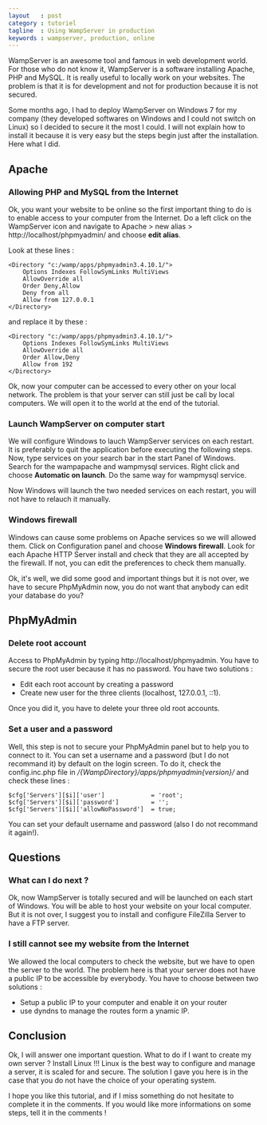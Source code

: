 ```yaml
---
layout   : post
category : tutoriel
tagline  : Using WampServer in production
keywords : wampserver, production, online
---
```


WampServer is an awesome tool and famous in web development world. For those who do not know it, WampServer is a software installing Apache, PHP and MySQL. It is really useful to locally work on your websites. The problem is that it is for development and not for production because it is not secured.

Some months ago, I had to deploy WampServer on Windows 7 for my company (they developed softwares on Windows and I could not switch on Linux) so I decided to secure it the most I could. I will not explain how to install it because it is very easy but the steps begin just after the installation. Here what I did.

## Apache
### Allowing PHP and MySQL from the Internet
Ok, you want your website to be online so the first important thing to do is to enable access to your computer from the Internet.  Do a left click on the WampServer icon and navigate to Apache > new alias > http://localhost/phpmyadmin/ and choose **edit alias**.

Look at these lines :

    <Directory "c:/wamp/apps/phpmyadmin3.4.10.1/">
        Options Indexes FollowSymLinks MultiViews
        AllowOverride all
        Order Deny,Allow
    	Deny from all
    	Allow from 127.0.0.1
    </Directory>

and replace it by these :

    <Directory "c:/wamp/apps/phpmyadmin3.4.10.1/">
        Options Indexes FollowSymLinks MultiViews
        AllowOverride all
        Order Allow,Deny
    	Allow from 192
    </Directory>

Ok, now your computer can be accessed to every other on your local network. The problem is that your server can still just be call by local computers. We will open it to the world at the end of the tutorial.

### Launch WampServer on computer start
We will configure Windows to lauch WampServer services on each restart. It is preferably to quit the application before executing the following steps. Now, type services on your search bar in the start Panel of Windows. Search for the wampapache and wampmysql services. Right click and choose **Automatic on launch**. Do the same way for wampmysql service.

Now Windows will launch the two needed services on each restart, you will not have to relauch it manually.

### Windows firewall
Windows can cause some problems on Apache services so we will allowed them. Click on Configuration panel and choose **Windows firewall**. Look for each Apache HTTP Server install and check that they are all accepted by the firewall. If not, you can edit the preferences to check them manually.

Ok, it's well, we did some good and important things but it is not over, we have to secure PhpMyAdmin now, you do not want that anybody can edit your database do you?

## PhpMyAdmin
### Delete root account
Access to PhpMyAdmin by typing http://localhost/phpmyadmin. You have to secure the root user because it has no password. You have two solutions : 

  * Edit each root account by creating a password
  * Create new user for the three clients (localhost, 127.0.0.1, ::1).
  
Once you did it, you have to delete your three old root accounts.

### Set a user and a password
Well, this step is not to secure your PhpMyAdmin panel but to help you to connect to it. You can set a username and a password (but I do not recommand it) by default on the login screen. To do it, check the config.inc.php file in _/{WampDirectory}/apps/phpmyadmin{version}/_ and check these lines :

    $cfg['Servers'][$i]['user']		        = 'root';
    $cfg['Servers'][$i]['password']		    = '';
    $cfg['Servers'][$i]['allowNoPassword']	= true;

You can set your default username and password (also I do not recommand it again!).
 
## Questions
### What can I do next ?
Ok, now WampServer is totally secured and will be launched on each start of Windows. You will be able to host your website on your local computer. But it is not over, I suggest you to install and configure FileZilla Server to have a FTP server. 

### I still cannot see my website from the Internet
We allowed the local computers to check the website, but we have to open the server to the world. The problem here is that your server does not have a public IP to be accessible by everybody. You have to choose between two solutions :

  * Setup a public IP to your computer and enable it on your router
  * use dyndns to manage the routes form a ynamic IP.

## Conclusion
Ok, I will answer one important question. What to do if I want to create my own server ? Install Linux !!! Linux is the best way to configure and manage a server, it is scaled for and secure. The solution I gave you here is in the case that you do not have the choice of your operating system.

I hope you like this tutorial, and if I miss something do not hesitate to complete it in the comments. If you would like more informations on some steps, tell it in the comments !
